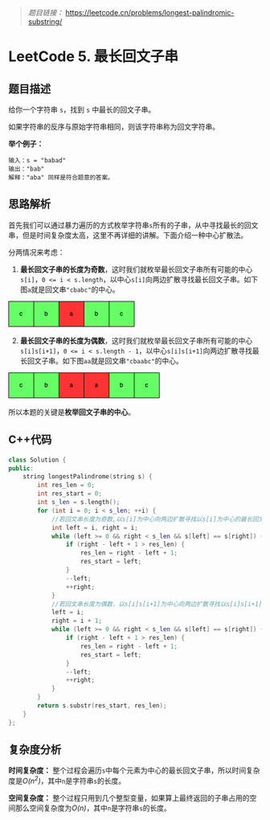 > *题目链接：* https://leetcode.cn/problems/longest-palindromic-substring/

# LeetCode 5. 最长回文子串

## 题目描述

给你一个字符串 `s`，找到 `s` 中最长的回文子串。

如果字符串的反序与原始字符串相同，则该字符串称为回文字符串。

**举个例子：**

```
输入：s = "babad"
输出："bab"
解释："aba" 同样是符合题意的答案。
```

## 思路解析

首先我们可以通过暴力遍历的方式枚举字符串`s`所有的子串，从中寻找最长的回文串，但是时间复杂度太高，这里不再详细的讲解。下面介绍一种中心扩散法。

分两情况来考虑：
1. **最长回文子串的长度为奇数**，这时我们就枚举最长回文子串所有可能的中心`s[i]`，`0 <= i < s.length`，以中心`s[i]`向两边扩散寻找最长回文子串。如下图`a`就是回文串`"cbabc"`的中心。

![](../../pic/lc-0005-01.png)

2. **最长回文子串的长度为偶数**，这时我们就枚举最长回文子串所有可能的中心`s[i]s[i+1]`，`0 <= i < s.length - 1`，以中心`s[i]s[i+1]`向两边扩散寻找最长回文子串。如下图`aa`就是回文串`"cbaabc"`的中心。

![](../../pic/lc-0005-02.png)


所以本题的关键是**枚举回文子串的中心**。

## C++代码

```cpp
class Solution {
public:
    string longestPalindrome(string s) {
        int res_len = 0;
        int res_start = 0;
        int s_len = s.length();
        for (int i = 0; i < s_len; ++i) {
            //若回文串长度为奇数,以s[i]为中心向两边扩散寻找以s[i]为中心的最长回文子串
            int left = i, right = i;
            while (left >= 0 && right < s_len && s[left] == s[right]) {
                if (right - left + 1 > res_len) {
                    res_len = right - left + 1;
                    res_start = left;
                }
                --left;
                ++right;
            }
            //若回文串长度为偶数，以s[i]s[i+1]为中心向两边扩散寻找以s[i]s[i+1]为中心的最长回文子串
            left = i;
            right = i + 1;
            while (left >= 0 && right < s_len && s[left] == s[right]) {
                if (right - left + 1 > res_len) {
                    res_len = right - left + 1;
                    res_start = left;
                }
                --left;
                ++right;
            }
        }
        return s.substr(res_start, res_len);
    }
};
```

## 复杂度分析

**时间复杂度：** 整个过程会遍历`s`中每个元素为中心的最长回文子串，所以时间复杂度是*O(n<sup>2</sup>)*，其中`n`是字符串`s`的长度。

**空间复杂度：** 整个过程只用到几个整型变量，如果算上最终返回的子串占用的空间那么空间复杂度为*O(n)*，其中`n`是字符串`s`的长度。

